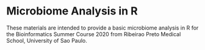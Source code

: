 # Microbiome Analysis in R

These materials are intended to provide a basic microbiome analysis in R for the Bioinformatics Summer Course 2020 from Ribeirao Preto Medical School, University of Sao Paulo.
